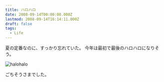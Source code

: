 ```yaml
---
title: ハロハロ
date: 2008-09-14T00:00:00.000Z
lastmod: 2008-09-14T16:14:11.000Z
draft: false
tags:
  - Life
---
```


夏の定番なのに、すっかり忘れていた。 今年は最初で最後のハロハロになりそう。

![halohalo](@/assets/flickr/2854727223.jpg "halohalo")

ごちそうさまでした。
